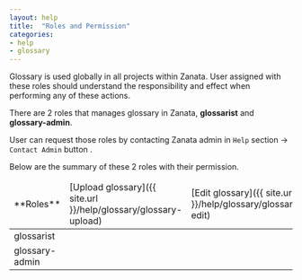 ```yaml
---
layout: help
title:  "Roles and Permission"
categories:
- help
- glossary
---
```


<p class='message--warning'>
    Glossary is used globally in all projects within Zanata. User assigned with these roles should understand the
    responsibility and effect when performing any of these actions.
</p>


There are 2 roles that manages glossary in Zanata,  **glossarist** and **glossary-admin**.

User can request those roles by contacting Zanata admin in `Help` section -> `Contact Admin` button .

Below are the summary of these 2 roles with their permission.
<table>
    <thead>
        <tr>
            <td>**Roles**</td>
            <td>[Upload glossary]({{ site.url }}/help/glossary/glossary-upload)</td>
            <td>[Edit glossary]({{ site.url }}/help/glossary/glossary-edit)</td>
            <td>[Delete glossary]({{ site.url }}/help/glossary/glossary-delete)</td>
        </tr>
    </thead>
    <tr>
        <td>glossarist</td>
        <td class='txt--align-center'><i class='i i--checkmark'/></td>
        <td class='txt--align-center'><i class='i i--checkmark'/></td>
        <td class='txt--align-center'><i class='i i--cancel txt--danger'/></td>
    </tr>
    <tr>
        <td>glossary-admin</td>
        <td class='txt--align-center'><i class='i i--checkmark'/></td>
        <td class='txt--align-center'><i class='i i--checkmark'/></td>
        <td class='txt--align-center'><i class='i i--checkmark'/></td>
    </tr>
</table>

